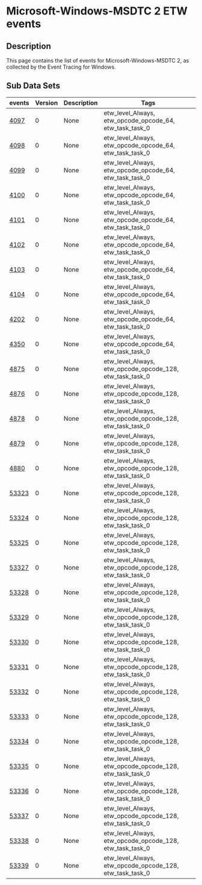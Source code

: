 # Microsoft-Windows-MSDTC 2 ETW events

## Description
This page contains the list of events for Microsoft-Windows-MSDTC 2, as collected by the Event Tracing for Windows.

## Sub Data Sets
|events|Version|Description|Tags|
|---|---|---|---|
|[4097](events/event-4097.md)|0|None|etw_level_Always, etw_opcode_opcode_64, etw_task_task_0|
|[4098](events/event-4098.md)|0|None|etw_level_Always, etw_opcode_opcode_64, etw_task_task_0|
|[4099](events/event-4099.md)|0|None|etw_level_Always, etw_opcode_opcode_64, etw_task_task_0|
|[4100](events/event-4100.md)|0|None|etw_level_Always, etw_opcode_opcode_64, etw_task_task_0|
|[4101](events/event-4101.md)|0|None|etw_level_Always, etw_opcode_opcode_64, etw_task_task_0|
|[4102](events/event-4102.md)|0|None|etw_level_Always, etw_opcode_opcode_64, etw_task_task_0|
|[4103](events/event-4103.md)|0|None|etw_level_Always, etw_opcode_opcode_64, etw_task_task_0|
|[4104](events/event-4104.md)|0|None|etw_level_Always, etw_opcode_opcode_64, etw_task_task_0|
|[4202](events/event-4202.md)|0|None|etw_level_Always, etw_opcode_opcode_64, etw_task_task_0|
|[4350](events/event-4350.md)|0|None|etw_level_Always, etw_opcode_opcode_64, etw_task_task_0|
|[4875](events/event-4875.md)|0|None|etw_level_Always, etw_opcode_opcode_128, etw_task_task_0|
|[4876](events/event-4876.md)|0|None|etw_level_Always, etw_opcode_opcode_128, etw_task_task_0|
|[4878](events/event-4878.md)|0|None|etw_level_Always, etw_opcode_opcode_128, etw_task_task_0|
|[4879](events/event-4879.md)|0|None|etw_level_Always, etw_opcode_opcode_128, etw_task_task_0|
|[4880](events/event-4880.md)|0|None|etw_level_Always, etw_opcode_opcode_128, etw_task_task_0|
|[53323](events/event-53323.md)|0|None|etw_level_Always, etw_opcode_opcode_128, etw_task_task_0|
|[53324](events/event-53324.md)|0|None|etw_level_Always, etw_opcode_opcode_128, etw_task_task_0|
|[53325](events/event-53325.md)|0|None|etw_level_Always, etw_opcode_opcode_128, etw_task_task_0|
|[53327](events/event-53327.md)|0|None|etw_level_Always, etw_opcode_opcode_128, etw_task_task_0|
|[53328](events/event-53328.md)|0|None|etw_level_Always, etw_opcode_opcode_128, etw_task_task_0|
|[53329](events/event-53329.md)|0|None|etw_level_Always, etw_opcode_opcode_128, etw_task_task_0|
|[53330](events/event-53330.md)|0|None|etw_level_Always, etw_opcode_opcode_128, etw_task_task_0|
|[53331](events/event-53331.md)|0|None|etw_level_Always, etw_opcode_opcode_128, etw_task_task_0|
|[53332](events/event-53332.md)|0|None|etw_level_Always, etw_opcode_opcode_128, etw_task_task_0|
|[53333](events/event-53333.md)|0|None|etw_level_Always, etw_opcode_opcode_128, etw_task_task_0|
|[53334](events/event-53334.md)|0|None|etw_level_Always, etw_opcode_opcode_128, etw_task_task_0|
|[53335](events/event-53335.md)|0|None|etw_level_Always, etw_opcode_opcode_128, etw_task_task_0|
|[53336](events/event-53336.md)|0|None|etw_level_Always, etw_opcode_opcode_128, etw_task_task_0|
|[53337](events/event-53337.md)|0|None|etw_level_Always, etw_opcode_opcode_128, etw_task_task_0|
|[53338](events/event-53338.md)|0|None|etw_level_Always, etw_opcode_opcode_128, etw_task_task_0|
|[53339](events/event-53339.md)|0|None|etw_level_Always, etw_opcode_opcode_128, etw_task_task_0|
